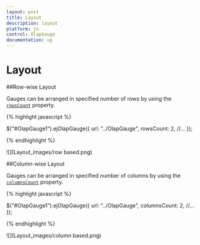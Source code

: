 ```yaml
---
layout: post
title: Layout
description: layout 
platform: js
control: OlapGauge
documentation: ug
---
```


# Layout

##Row-wise Layout 

Gauges can be arranged in specified number of rows by using the [`rowsCount`](/js/api/ejolapgauge#members:rowscount) property.

{% highlight javascript %}

$("#OlapGauge1").ejOlapGauge({
    url: "../OlapGauge",
    rowsCount: 2,
    //...
});

{% endhighlight %}

![](Layout_images/row based.png) 

##Column-wise Layout

Gauges can be arranged in specified number of columns by using the [`columnsCount`](/js/api/ejolapgauge#members:columnscount) property.

{% highlight javascript %}

$("#OlapGauge1").ejOlapGauge({
    url: "../OlapGauge",
    columnsCount: 2,
    //...
});

{% endhighlight %}

![](Layout_images/column based.png) 

